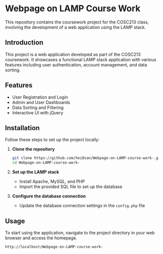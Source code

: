 # Webpage on LAMP Course Work

This repository contains the coursework project for the COSC213 class, involving the development of a web application using the LAMP stack.

## Introduction

This project is a web application developed as part of the COSC213 coursework. It showcases a functional LAMP stack application with various features including user authentication, account management, and data sorting.

## Features

- User Registration and Login
- Admin and User Dashboards
- Data Sorting and Filtering
- Interactive UI with jQuery

## Installation

Follow these steps to set up the project locally:

1. **Clone the repository**
    ```bash
    git clone https://github.com/hei8san/Webpage-on-LAMP-course-work-.git
    cd Webpage-on-LAMP-course-work-
    ```

2. **Set up the LAMP stack**
    - Install Apache, MySQL, and PHP
    - Import the provided SQL file to set up the database

3. **Configure the database connection**
    - Update the database connection settings in the `config.php` file

## Usage

To start using the application, navigate to the project directory in your web browser and access the homepage.

```bash
http://localhost/Webpage-on-LAMP-course-work-
